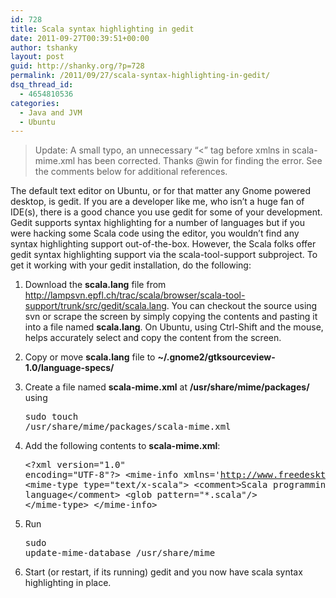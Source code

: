 ```yaml
---
id: 728
title: Scala syntax highlighting in gedit
date: 2011-09-27T00:39:51+00:00
author: tshanky
layout: post
guid: http://shanky.org/?p=728
permalink: /2011/09/27/scala-syntax-highlighting-in-gedit/
dsq_thread_id:
  - 4654810536
categories:
  - Java and JVM
  - Ubuntu
---
```

> Update: A small typo, an unnecessary &#8220;<&#8221; tag before xmlns in scala-mime.xml has been corrected. Thanks @win for finding the error. See the comments below for additional references.

The default text editor on Ubuntu, or for that matter any Gnome powered desktop, is gedit. If you are a developer like me, who isn&#8217;t a huge fan of IDE(s), there is a good chance you use gedit for some of your development. Gedit supports syntax highlighting for a number of languages but if you were hacking some Scala code using the editor, you wouldn&#8217;t find any syntax highlighting support out-of-the-box. However, the Scala folks offer gedit syntax highlighting support via the scala-tool-support subproject. To get it working with your gedit installation, do the following:

  1. Download the **scala.lang** file from <a title="scala.lang for gedit" href="http://lampsvn.epfl.ch/trac/scala/browser/scala-tool-support/trunk/src/gedit/scala.lang" target="_blank">http://lampsvn.epfl.ch/trac/scala/browser/scala-tool-support/trunk/src/gedit/scala.lang</a>. You can checkout the source using svn or scrape the screen by simply copying the contents and pasting it into a file named **scala.lang**. On Ubuntu, using Ctrl-Shift and the mouse, helps accurately select and copy the content from the screen.
  2. Copy or move **scala.lang** file to **~/.gnome2/gtksourceview-1.0/language-specs/**
  3. Create a file named **scala-mime.xml** at **/usr/share/mime/packages/** using <pre class="wp-code-highlight prettyprint">sudo touch /usr/share/mime/packages/scala-mime.xml</pre>

  4. Add the following contents to **scala-mime.xml**: <pre class="wp-code-highlight prettyprint">&lt;?xml version="1.0" encoding="UTF-8"?&gt;
&lt;mime-info
 xmlns=&#039;http://www.freedesktop.org/standards/shared-mime-info&#039;&gt;
&lt;mime-type type="text/x-scala"&gt;
&lt;comment&gt;Scala programming language&lt;/comment&gt;
&lt;glob pattern="*.scala"/&gt;
&lt;/mime-type&gt;
&lt;/mime-info&gt;</pre>

  5. Run <pre class="wp-code-highlight prettyprint">sudo update-mime-database /usr/share/mime</pre>

  6. Start (or restart, if its running) gedit and you now have scala syntax highlighting in place.